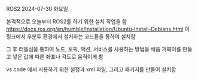ROS2
2024-07-30 화요일

본격적으로 오늘부터 ROS2를 하기 위한 설치 작업을 함
https://docs.ros.org/en/humble/Installation/Ubuntu-Install-Debians.html
이 링크에서 우분투 환경에서 설치하는 코드들을 통하여 설치함

그 후 터틀심을 통하여 노드, 토픽, 액션, 서비스를 사용하는 방법을 배움
거북이를 만들고 넣은 값에 따른 좌표나 각도로 움직이게 함

vs code 에서 사용하기 위한 설정과 xml 파일, 그리고 패키지를 만들어 설치함
